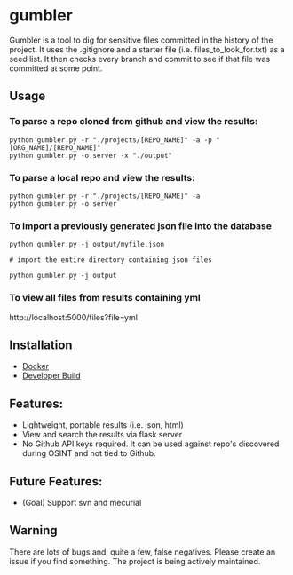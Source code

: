 # gumbler

Gumbler is a tool to dig for sensitive files committed in the history of the project. It uses the .gitignore and a starter file (i.e. files_to_look_for.txt) as a seed list. It then checks every branch and commit to see if that file was committed at some point. 

## Usage

### To parse a repo cloned from github and view the results:
```
python gumbler.py -r "./projects/[REPO_NAME]" -a -p "[ORG_NAME]/[REPO_NAME]"
python gumbler.py -o server -x "./output"
```

### To parse a local repo and view the results:
```
python gumbler.py -r "./projects/[REPO_NAME]" -a 
python gumbler.py -o server 
```
### To import a previously generated json file into the database
```
python gumbler.py -j output/myfile.json

# import the entire directory containing json files

python gumbler.py -j output
```

### To view all files from results containing yml
http://localhost:5000/files?file=yml

## Installation

- [Docker](https://github.com/BuffaloWill/gumbler/wiki/Installation-Instructions#docker)
- [Developer Build](https://github.com/BuffaloWill/gumbler/wiki/Installation-Instructions#dev-build)


## Features:

- Lightweight, portable results (i.e. json, html)
- View and search the results via flask server
- No Github API keys required. It can be used against repo's discovered during OSINT and not tied to Github.


## Future Features:

- (Goal) Support svn and mecurial


## Warning

There are lots of bugs and, quite a few, false negatives. Please create an issue if you find something. The project is being actively maintained.
